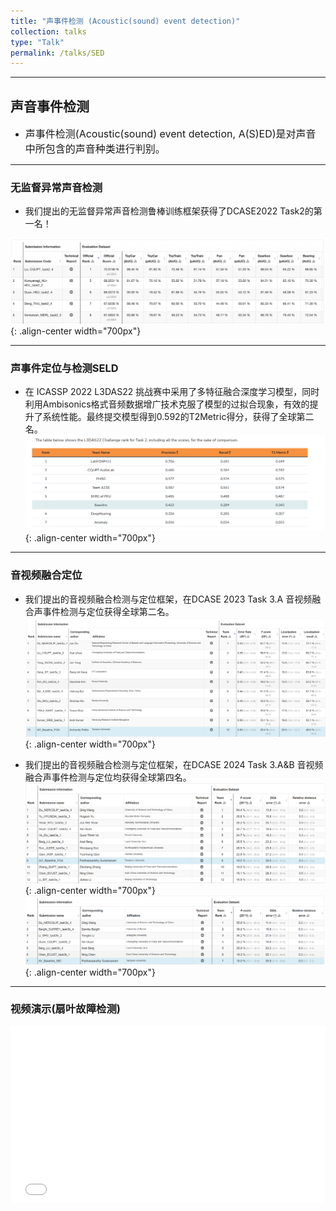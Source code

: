 ```yaml
---
title: "声事件检测 (Acoustic(sound) event detection)"
collection: talks
type: "Talk"
permalink: /talks/SED
---
```


---
##  声音事件检测 
- <font size=3> 声事件检测(Acoustic(sound) event detection, A(S)ED)是对声音中所包含的声音种类进行判别。</font>  


---
###  无监督异常声音检测
- 我们提出的无监督异常声音检测鲁棒训练框架获得了DCASE2022 Task2的第一名！ 
  
 
![AEC before](/images/dcase2022.png){: .align-center width="700px"}

--- 
### 声事件定位与检测SELD

- 在 ICASSP 2022 L3DAS22 挑战赛中采用了多特征融合深度学习模型，同时利用Ambisonics格式音频数据增广技术克服了模型的过拟合现象，有效的提升了系统性能。最终提交模型得到0.592的T2Metric得分，获得了全球第二名。
![AEC before](/images/icasspr1.png){: .align-center width="700px"}

---
### 音视频融合定位

- 我们提出的音视频融合检测与定位框架，在DCASE 2023 Task 3.A 音视频融合声事件检测与定位获得全球第二名。
![AEC before](/images/dcase2023.png){: .align-center width="700px"}

- 我们提出的音视频融合检测与定位框架，在DCASE 2024 Task 3.A&B 音视频融合声事件检测与定位均获得全球第四名。
![AEC before](/images/2024task3a.png){: .align-center width="700px"}
![AEC before](/images/2024task3b.png){: .align-center width="700px"}

---
### 视频演示(扇叶故障检测)
   <div style="position: relative; padding-bottom: 56.25%; height: 0; overflow: hidden; max-width: 100%; height: auto;">
    <iframe 
    src="//player.bilibili.com/player.html?isOutside=true&aid=468455790&bvid=BV1L541117yt&cid=584375931&p=1&autoplay=0" 
    style="position: absolute; top: 0; left: 0; width: 100%; height: 100%;" 
    frameborder="0" 
    allowfullscreen="true">
    </iframe>
  </div>
   
   
